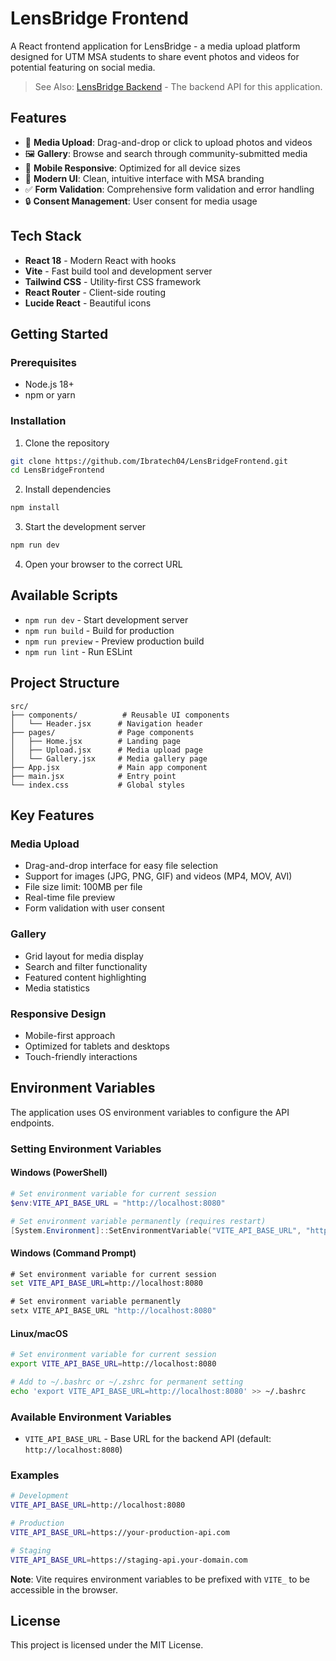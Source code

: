 # LensBridge Frontend

A React frontend application for LensBridge - a media upload platform designed for UTM MSA students to share event photos and videos for potential featuring on social media.

> See Also: [LensBridge Backend](https://github.com/IbraTech/LensBridgeBackend) - The backend API for this application.

## Features

- 📸 **Media Upload**: Drag-and-drop or click to upload photos and videos
- 🖼️ **Gallery**: Browse and search through community-submitted media
- 📱 **Mobile Responsive**: Optimized for all device sizes
- 🎨 **Modern UI**: Clean, intuitive interface with MSA branding
- ✅ **Form Validation**: Comprehensive form validation and error handling
- 🔒 **Consent Management**: User consent for media usage

## Tech Stack

- **React 18** - Modern React with hooks
- **Vite** - Fast build tool and development server
- **Tailwind CSS** - Utility-first CSS framework
- **React Router** - Client-side routing
- **Lucide React** - Beautiful icons

## Getting Started

### Prerequisites

- Node.js 18+
- npm or yarn

### Installation

1. Clone the repository

```bash
git clone https://github.com/Ibratech04/LensBridgeFrontend.git
cd LensBridgeFrontend
```

2. Install dependencies

```bash
npm install
```

3. Start the development server

```bash
npm run dev
```

4. Open your browser to the correct URL

## Available Scripts

- `npm run dev` - Start development server
- `npm run build` - Build for production
- `npm run preview` - Preview production build
- `npm run lint` - Run ESLint

## Project Structure

```
src/
├── components/          # Reusable UI components
│   └── Header.jsx      # Navigation header
├── pages/              # Page components
│   ├── Home.jsx        # Landing page
│   ├── Upload.jsx      # Media upload page
│   └── Gallery.jsx     # Media gallery page
├── App.jsx             # Main app component
├── main.jsx            # Entry point
└── index.css           # Global styles
```

## Key Features

### Media Upload

- Drag-and-drop interface for easy file selection
- Support for images (JPG, PNG, GIF) and videos (MP4, MOV, AVI)
- File size limit: 100MB per file
- Real-time file preview
- Form validation with user consent

### Gallery

- Grid layout for media display
- Search and filter functionality
- Featured content highlighting
- Media statistics

### Responsive Design

- Mobile-first approach
- Optimized for tablets and desktops
- Touch-friendly interactions

## Environment Variables

The application uses OS environment variables to configure the API endpoints.

### Setting Environment Variables

#### Windows (PowerShell)

```powershell
# Set environment variable for current session
$env:VITE_API_BASE_URL = "http://localhost:8080"

# Set environment variable permanently (requires restart)
[System.Environment]::SetEnvironmentVariable("VITE_API_BASE_URL", "http://localhost:8080", [System.EnvironmentVariableTarget]::User)
```

#### Windows (Command Prompt)

```cmd
# Set environment variable for current session
set VITE_API_BASE_URL=http://localhost:8080

# Set environment variable permanently
setx VITE_API_BASE_URL "http://localhost:8080"
```

#### Linux/macOS

```bash
# Set environment variable for current session
export VITE_API_BASE_URL=http://localhost:8080

# Add to ~/.bashrc or ~/.zshrc for permanent setting
echo 'export VITE_API_BASE_URL=http://localhost:8080' >> ~/.bashrc
```

### Available Environment Variables

- `VITE_API_BASE_URL` - Base URL for the backend API (default: `http://localhost:8080`)

### Examples

```bash
# Development
VITE_API_BASE_URL=http://localhost:8080

# Production
VITE_API_BASE_URL=https://your-production-api.com

# Staging
VITE_API_BASE_URL=https://staging-api.your-domain.com
```

**Note**: Vite requires environment variables to be prefixed with `VITE_` to be accessible in the browser.

## License

This project is licensed under the MIT License.
